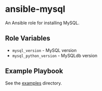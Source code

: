 # ansible-mysql

An Ansible role for installing MySQL.

## Role Variables

- `mysql_version` - MySQL version
- `mysql_python_version` - MySQLdb version

## Example Playbook

See the [examples](./examples/) directory.
